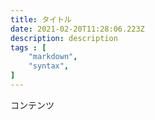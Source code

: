 ```yaml
---
title: タイトル
date: 2021-02-20T11:28:06.223Z
description: description
tags : [
    "markdown",
    "syntax",
]
---
```

コンテンツ
